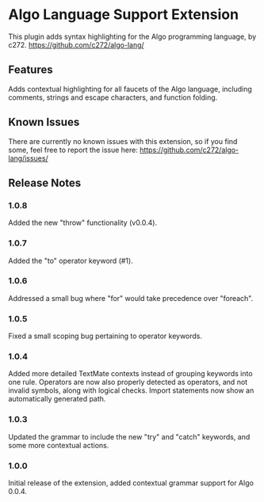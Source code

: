 # Algo Language Support Extension

This plugin adds syntax highlighting for the Algo programming language, by c272.
https://github.com/c272/algo-lang/

## Features

Adds contextual highlighting for all faucets of the Algo language, including comments, strings and escape characters, and function folding.

## Known Issues

There are currently no known issues with this extension, so if you find some, feel free to report the issue here:
https://github.com/c272/algo-lang/issues/

## Release Notes

### 1.0.8
Added the new "throw" functionality (v0.0.4).

### 1.0.7
Added the "to" operator keyword (#1).

### 1.0.6
Addressed a small bug where "for" would take precedence over "foreach".

### 1.0.5
Fixed a small scoping bug pertaining to operator keywords.

### 1.0.4
Added more detailed TextMate contexts instead of grouping keywords into one rule. Operators are now also properly detected as operators, and not invalid symbols, along with logical checks. Import statements now show an automatically generated path.

### 1.0.3
Updated the grammar to include the new "try" and "catch" keywords, and some more contextual actions.

### 1.0.0

Initial release of the extension, added contextual grammar support for Algo 0.0.4.